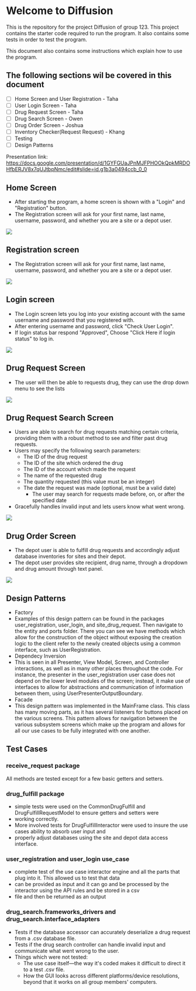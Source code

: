 # Welcome to Diffusion

This is the repository for the project Diffusion of group 123. This project contains the starter code required to run
the program. It also contains some tests in order to test the program.

This document also contains some instructions which explain how to use the program.

## The following sections wil be covered in this document
- [ ] Home Screen and User Registration - Taha
- [ ] User Login Screen - Taha
- [ ] Drug Request Screen - Taha
- [ ] Drug Search Screen - Owen
- [ ] Drug Order Screen  - Joshua
- [ ] Inventory Checker(Request Request) - Khang
- [ ] Testing 
- [ ] Design Patterns

Presentation link: https://docs.google.com/presentation/d/1GYFGUaJPnMJFPHOOkQpkMRDOHfbERJV8x7qUJtbpNmc/edit#slide=id.g1b3a0494ccb_0_0

## Home Screen

* After starting the program, a home screen is shown with a "Login" and "Registration" button.
* The Registration screen will ask for your first name, last name, username, password, and whether you are a site or a 
depot user.

![](project_images/home_screen.png)

## Registration screen

* The Registration screen will ask for your first name, last name, username, password, and whether you are a site or a 
depot user.

![](project_images/user_registration_screen.png)

## Login screen

* The Login screen lets you log into your existing account with the same username and password that you registered with.
* After entering username and password, click "Check User Login".
* If login status bar respond "Approved", Choose "Click Here if login status" to log in.

![](project_images/user_login_success.png)


## Drug Request Screen

* The user will then be able to requests drug, they can use the drop down menu to see the lists

![](project_images/drug_request_screen.png)


## Drug Request Search Screen

* Users are able to search for drug requests matching certain criteria, providing them with a robust method to see and filter past drug requests.
* Users may specify the following search parameters:
  * The ID of the drug request
  * The ID of the site which ordered the drug
  * The ID of the account which made the request
  * The name of the requested drug
  * The quantity requested (this value must be an integer)
  * The date the request was made (optional, must be a valid date)
    * The user may search for requests made before, on, or after the specified date
* Gracefully handles invalid input and lets users know what went wrong.

![](project_images/drug_search_screen.png)


## Drug Order Screen

* The depot user is able to fulfill drug requests and accordingly adjust database inventories for sites and their depot.
* The depot user provides site recipient, drug name, through a dropdown and drug amount through text panel.

![](project_images/drug_order_screen.png)



## Design Patterns
* Factory
 * Examples of this design pattern can be found in the packages user_registration, user_login, and site_drug_request. Then navigate to the entity and ports folder. There you can see we have methods which allow for the construction of the object without exposing the creation logic to the client refer to the newly created objects using a common interface, such as UserRegistration.
* Dependecy Inversion
 * This is seen in all Presenter, View Model, Screen, and Controller interactions, as well as in many other places throughout the code. For instance, the presenter in the user_registration user case does not depend on the lower level modules of the screen; instead, it make use of interfaces to allow for abstractions and communication of information between them, using UserPresenterOutputBoundary.
* Facade 
 * This design pattern was implemented in the MainFrame class. This class has many moving parts, as it has several listeners for buttons placed on the various screens. This pattern allows for navigation between the various subsystem screens which make up the program and allows for all our use cases to be fully integrated with one another.



## Test Cases

### receive_request package
All methods are tested except for a few basic getters and setters.

### drug_fulfill package
* simple tests were used on the CommonDrugFulfill and DrugFulfillRequestModel to ensure getters and setters were
* working correctly.
* More involved tests for DrugFulfillInteractor were used to insure the use cases ability to absorb user input and
* properly adjust databases using the site and depot data access interface.

### user_registration and user_login use_case
* complete test of the use case interactor engine and all the parts that plug into it. This allowed us to test that data
* can be provided as input and it can go and be processed by the interactor using the API rules and be stored in a csv 
* file and then be returned as an output

### drug_search.frameworks_drivers and drug_search.interface_adapters
* Tests if the database accessor can accurately deserialize a drug request from a .csv database file.
* Tests if the drug search controller can handle invalid input and communicate what went wrong to the user.
* Things which were not tested:
  * The use case itself—the way it's coded makes it difficult to direct it to a test .csv file.
  * How the GUI looks across different platforms/device resolutions, beyond that it works on all group members' computers.
